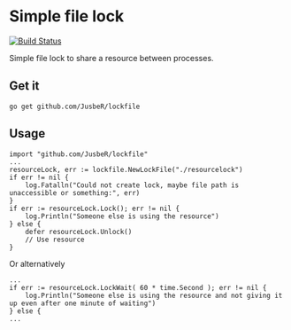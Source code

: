 # Simple file lock

[![Build Status](https://travis-ci.org/JusbeR/lockfile.svg?branch=master)](https://travis-ci.org/JusbeR/lockfile)

Simple file lock to share a resource between processes.

## Get it
    go get github.com/JusbeR/lockfile
    
## Usage
    import "github.com/JusbeR/lockfile"
    ...
    resourceLock, err := lockfile.NewLockFile("./resourcelock")
    if err != nil {
        log.Fatalln("Could not create lock, maybe file path is unaccessible or something:", err)
    }
    if err := resourceLock.Lock(); err != nil {
        log.Println("Someone else is using the resource")
    } else {
        defer resourceLock.Unlock()
        // Use resource
    }

Or alternatively

    ...
    if err := resourceLock.LockWait( 60 * time.Second ); err != nil {
        log.Println("Someone else is using the resource and not giving it up even after one minute of waiting")
    } else {
    ...